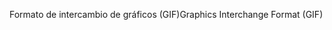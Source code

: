 <span data-ttu-id="11301-101">Formato de intercambio de gráficos (GIF)</span><span class="sxs-lookup"><span data-stu-id="11301-101">Graphics Interchange Format (GIF)</span></span>